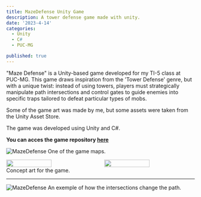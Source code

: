 ```yaml
---
title: MazeDefense Unity Game
description: A tower defense game made with unity.
date: '2023-4-14'
categories:
  - Unity
  - C#
  - PUC-MG

published: true
---
```


"Maze Defense" is a Unity-based game developed for my TI-5 class at PUC-MG. This game draws inspiration from the 'Tower Defense' genre, but with a unique twist: instead of using towers, players must strategically manipulate path intersections and control gates to guide enemies into specific traps tailored to defeat particular types of mobs.

Some of the game art was made by me, but some assets were taken from the Unity Asset Store.

The game was developed using Unity and C#.

**You can acces the game repository [here](https://github.com/mmarcolino/MazeDefense)**

![MazeDefense](md-map.jpeg)
One of the game maps.

<div style="display:flex; justify-content:center;">
  <img src="md-concept-1.jpeg" style="width:50%; margin-right:10px;">
  <img src="md-concept-2.jpeg" style="width:50%; margin-left:10px;">
</div>
Concept art for the game.

---

![MazeDefense](md-path.gif)
An exemple of how the intersections change the path.
